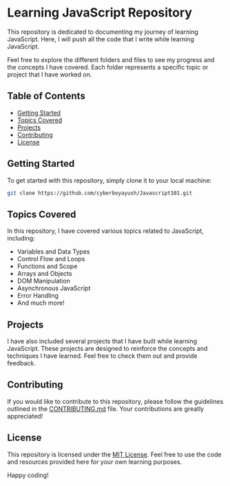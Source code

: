 # Learning JavaScript Repository

This repository is dedicated to documenting my journey of learning JavaScript. Here, I will push all the code that I write while learning JavaScript.

Feel free to explore the different folders and files to see my progress and the concepts I have covered. Each folder represents a specific topic or project that I have worked on.

## Table of Contents

- [Getting Started](#getting-started)
- [Topics Covered](#topics-covered)
- [Projects](#projects)
- [Contributing](#contributing)
- [License](#license)

## Getting Started

To get started with this repository, simply clone it to your local machine:

```bash
git clone https://github.com/cyberboyayush/Javascript101.git
```

## Topics Covered

In this repository, I have covered various topics related to JavaScript, including:

- Variables and Data Types
- Control Flow and Loops
- Functions and Scope
- Arrays and Objects
- DOM Manipulation
- Asynchronous JavaScript
- Error Handling
- And much more!

## Projects

I have also included several projects that I have built while learning JavaScript. These projects are designed to reinforce the concepts and techniques I have learned. Feel free to check them out and provide feedback.

## Contributing

If you would like to contribute to this repository, please follow the guidelines outlined in the [CONTRIBUTING.md](CONTRIBUTING.md) file. Your contributions are greatly appreciated!

## License

This repository is licensed under the [MIT License](LICENSE). Feel free to use the code and resources provided here for your own learning purposes.

Happy coding!
